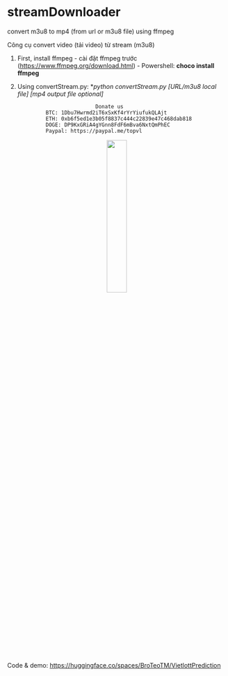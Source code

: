 # streamDownloader
convert m3u8 to mp4 (from url or m3u8 file) using ffmpeg

Công cụ convert video (tải video) từ stream (m3u8)

1. First, install ffmpeg - cài đặt ffmpeg trước (https://www.ffmpeg.org/download.html) - Powershell: **choco install ffmpeg**
2. Using convertStream.py: **python convertStream.py [URL/m3u8 local file] [mp4 output file *optional]**

                                Donate us
                BTC: 1Dbu7Hwrmd2iT6xSxKf4rYrYiufukQLAjt
                ETH: 0xb6f5ed1e3b05f8837c444c22839e47c468dab818
                DOGE: DP9KxGRiA4gYGnn8FdF6mBva6NxtQmPhEC
                Paypal: https://paypal.me/topvl

<div align="center">
<img src="https://github.com/user-attachments/assets/39b45b1b-1fd3-4e7a-bffc-1aba408918f6" width="30%">
</div>

<br>Code & demo: https://huggingface.co/spaces/BroTeoTM/VietlottPrediction
